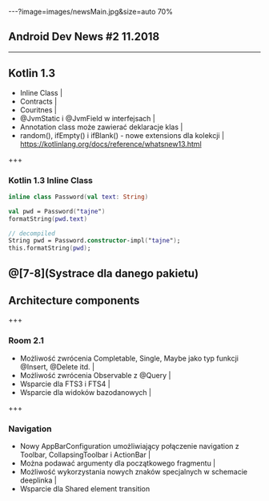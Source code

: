 ---?image=images/newsMain.jpg&size=auto 70%
## Android Dev News #2 11.2018

---
## Kotlin 1.3
- Inline Class |
- Contracts |
- Couritnes |
- @JvmStatic i @JvmField w interfejsach |
- Annotation class może zawierać deklaracje klas |
- random(), ifEmpty() i ifBlank() - nowe extensions dla kolekcji |
https://kotlinlang.org/docs/reference/whatsnew13.html

+++

### Kotlin 1.3 Inline Class
```kotlin
inline class Password(val text: String)

val pwd = Password("tajne")
formatString(pwd.text)

// decompiled
String pwd = Password.constructor-impl("tajne");
this.formatString(pwd);
```
@[7-8](Systrace dla danego pakietu)
---

## Architecture components

+++

### Room 2.1
- Możliwość zwrócenia Completable, Single, Maybe jako typ funkcji @Insert, @Delete itd. |
- Możliwość zwrócenia Observable z @Query |
- Wsparcie dla FTS3 i FTS4 |
- Wsparcie dla widoków bazodanowych |

+++

### Navigation
- Nowy AppBarConfiguration umożliwiający połączenie navigation z Toolbar, CollapsingToolbar i ActionBar |
- Można podawać argumenty dla początkowego fragmentu |
- Możliwość wykorzystania nowych znaków specjalnych w schemacie deeplinka |
- Wsparcie dla Shared element transition
